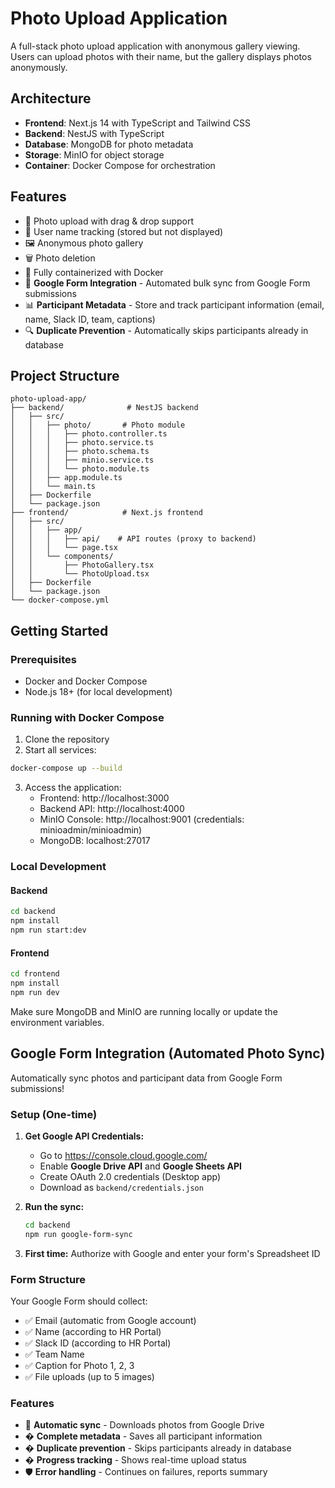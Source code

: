 # Photo Upload Application

A full-stack photo upload application with anonymous gallery viewing. Users can upload photos with their name, but the gallery displays photos anonymously.

## Architecture

- **Frontend**: Next.js 14 with TypeScript and Tailwind CSS
- **Backend**: NestJS with TypeScript
- **Database**: MongoDB for photo metadata
- **Storage**: MinIO for object storage
- **Container**: Docker Compose for orchestration

## Features

- 📸 Photo upload with drag & drop support
- 👤 User name tracking (stored but not displayed)
- 🖼️ Anonymous photo gallery
- 🗑️ Photo deletion
- 🐳 Fully containerized with Docker
- 🔄 **Google Form Integration** - Automated bulk sync from Google Form submissions
- 📊 **Participant Metadata** - Store and track participant information (email, name, Slack ID, team, captions)
- 🔍 **Duplicate Prevention** - Automatically skips participants already in database

## Project Structure

```
photo-upload-app/
├── backend/              # NestJS backend
│   ├── src/
│   │   ├── photo/       # Photo module
│   │   │   ├── photo.controller.ts
│   │   │   ├── photo.service.ts
│   │   │   ├── photo.schema.ts
│   │   │   ├── minio.service.ts
│   │   │   └── photo.module.ts
│   │   ├── app.module.ts
│   │   └── main.ts
│   ├── Dockerfile
│   └── package.json
├── frontend/            # Next.js frontend
│   ├── src/
│   │   ├── app/
│   │   │   ├── api/    # API routes (proxy to backend)
│   │   │   └── page.tsx
│   │   └── components/
│   │       ├── PhotoGallery.tsx
│   │       └── PhotoUpload.tsx
│   ├── Dockerfile
│   └── package.json
└── docker-compose.yml
```

## Getting Started

### Prerequisites

- Docker and Docker Compose
- Node.js 18+ (for local development)

### Running with Docker Compose

1. Clone the repository
2. Start all services:

```bash
docker-compose up --build
```

3. Access the application:
   - Frontend: http://localhost:3000
   - Backend API: http://localhost:4000
   - MinIO Console: http://localhost:9001 (credentials: minioadmin/minioadmin)
   - MongoDB: localhost:27017

### Local Development

#### Backend

```bash
cd backend
npm install
npm run start:dev
```

#### Frontend

```bash
cd frontend
npm install
npm run dev
```

Make sure MongoDB and MinIO are running locally or update the environment variables.

## Google Form Integration (Automated Photo Sync)

Automatically sync photos and participant data from Google Form submissions!

### Setup (One-time)

1. **Get Google API Credentials:**
   - Go to https://console.cloud.google.com/
   - Enable **Google Drive API** and **Google Sheets API**
   - Create OAuth 2.0 credentials (Desktop app)
   - Download as `backend/credentials.json`

2. **Run the sync:**
   ```bash
   cd backend
   npm run google-form-sync
   ```

3. **First time:** Authorize with Google and enter your form's Spreadsheet ID

### Form Structure

Your Google Form should collect:
- ✅ Email (automatic from Google account)
- ✅ Name (according to HR Portal)
- ✅ Slack ID (according to HR Portal)
- ✅ Team Name
- ✅ Caption for Photo 1, 2, 3
- ✅ File uploads (up to 5 images)

### Features

- 🔄 **Automatic sync** - Downloads photos from Google Drive
- � **Complete metadata** - Saves all participant information
- � **Duplicate prevention** - Skips participants already in database
- � **Progress tracking** - Shows real-time upload status
- 🛡️ **Error handling** - Continues on failures, reports summary
